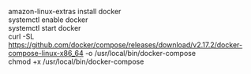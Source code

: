 amazon-linux-extras install docker  
systemctl enable docker  
systemctl start docker  
curl -SL https://github.com/docker/compose/releases/download/v2.17.2/docker-compose-linux-x86_64 -o /usr/local/bin/docker-compose  
chmod +x /usr/local/bin/docker-compose

